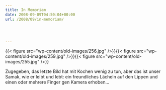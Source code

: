 ```yaml
---
title: In Memoriam
date: 2008-09-09T04:50:04+00:00
url: /2008/09/in-memoriam/




---
```

{{< figure src="wp-content/old-images/256.jpg" />}}{{< figure src="wp-content/old-images/259.jpg" />}}{{< figure src="wp-content/old-images/255.jpg" />}}

Zugegeben, das letzte Bild hat mit Kochen wenig zu tun, aber das ist unser Samak, wie er leibt und lebt: ein freundliches Lächeln auf den Lippen und einen oder mehrere Finger gen Kamera erhoben...
